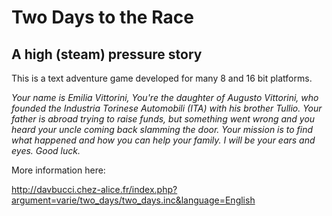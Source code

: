# Two Days to the Race
## A high (steam) pressure story

This is a text adventure game developed for many 8 and 16 bit platforms.

*Your name is Emilia Vittorini, You're the daughter of Augusto Vittorini, who founded the Industria Torinese Automobili (ITA) with his brother Tullio. Your father is abroad trying to raise funds, but something went wrong and you heard your uncle coming back slamming the door. Your mission is to find what happened and how you can help your family. I will be your ears and eyes. Good luck.*

More information here:

http://davbucci.chez-alice.fr/index.php?argument=varie/two_days/two_days.inc&language=English
